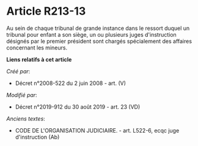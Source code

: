 # Article R213-13

Au sein de chaque tribunal de grande instance dans le ressort duquel un tribunal pour enfant a son siège, un ou plusieurs
juges d'instruction désignés par le premier président sont chargés spécialement des affaires concernant les mineurs.

**Liens relatifs à cet article**

_Créé par_:

  - Décret n°2008-522 du 2 juin 2008 - art. (V)

_Modifié par_:

  - Décret n°2019-912 du 30 août 2019 - art. 23 (VD)

_Anciens textes_:

  - CODE DE L'ORGANISATION JUDICIAIRE. - art. L522-6, ecqc juge d'instruction (Ab)
